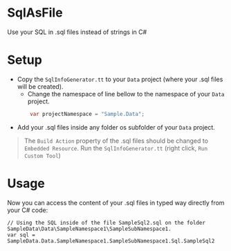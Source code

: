 # SqlAsFile
Use your SQL in .sql files instead of strings in C#

# Setup
* Copy the `SqlInfoGenerator.tt` to your `Data` project (where your .sql files will be created).
	* Change the namespace of line bellow to the namespace of your `Data` project.
	```csharp
		var projectNamespace = "Sample.Data";
	``` 
* Add your .sql files inside any folder os subfolder of your `Data` project.
> The `Build Action` property of the .sql files should be changed to `Embedded Resource`.
> Run the `SqlInfoGenerator.tt` (right click, `Run Custom Tool`)

# Usage
Now you can access the content of your .sql files in typed way directly from your C# code:

```
// Using the SQL inside of the file SampleSql2.sql on the folder  SampleData\Data\SampleNamespace1\SampleSubNamespace1.
var sql = SampleData.Data.SampleNamespace1.SampleSubNamespace1.Sql.SampleSql2
``` 